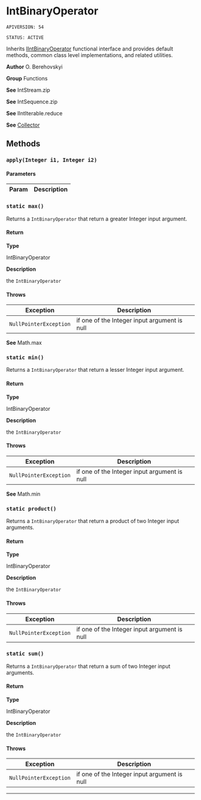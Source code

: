 # IntBinaryOperator

`APIVERSION: 54`

`STATUS: ACTIVE`

Inherits [IIntBinaryOperator](/docs/Functional-Interfaces/IIntBinaryOperator.md) functional interface and provides default methods, common class level implementations, and related utilities.


**Author** O. Berehovskyi


**Group** Functions


**See** IntStream.zip


**See** IntSequence.zip


**See** IIntIterable.reduce


**See** [Collector](/docs/Collectors/Collector.md)

## Methods
### `apply(Integer i1, Integer i2)`
#### Parameters
|Param|Description|
|---|---|

### `static max()`

Returns a `IntBinaryOperator` that return a greater Integer input argument.

#### Return

**Type**

IntBinaryOperator

**Description**

the `IntBinaryOperator`

#### Throws
|Exception|Description|
|---|---|
|`NullPointerException`|if one of the Integer input argument is null|


**See** Math.max

### `static min()`

Returns a `IntBinaryOperator` that return a lesser Integer input argument.

#### Return

**Type**

IntBinaryOperator

**Description**

the `IntBinaryOperator`

#### Throws
|Exception|Description|
|---|---|
|`NullPointerException`|if one of the Integer input argument is null|


**See** Math.min

### `static product()`

Returns a `IntBinaryOperator` that return a product of two Integer input arguments.

#### Return

**Type**

IntBinaryOperator

**Description**

the `IntBinaryOperator`

#### Throws
|Exception|Description|
|---|---|
|`NullPointerException`|if one of the Integer input argument is null|

### `static sum()`

Returns a `IntBinaryOperator` that return a sum of two Integer input arguments.

#### Return

**Type**

IntBinaryOperator

**Description**

the `IntBinaryOperator`

#### Throws
|Exception|Description|
|---|---|
|`NullPointerException`|if one of the Integer input argument is null|

---

